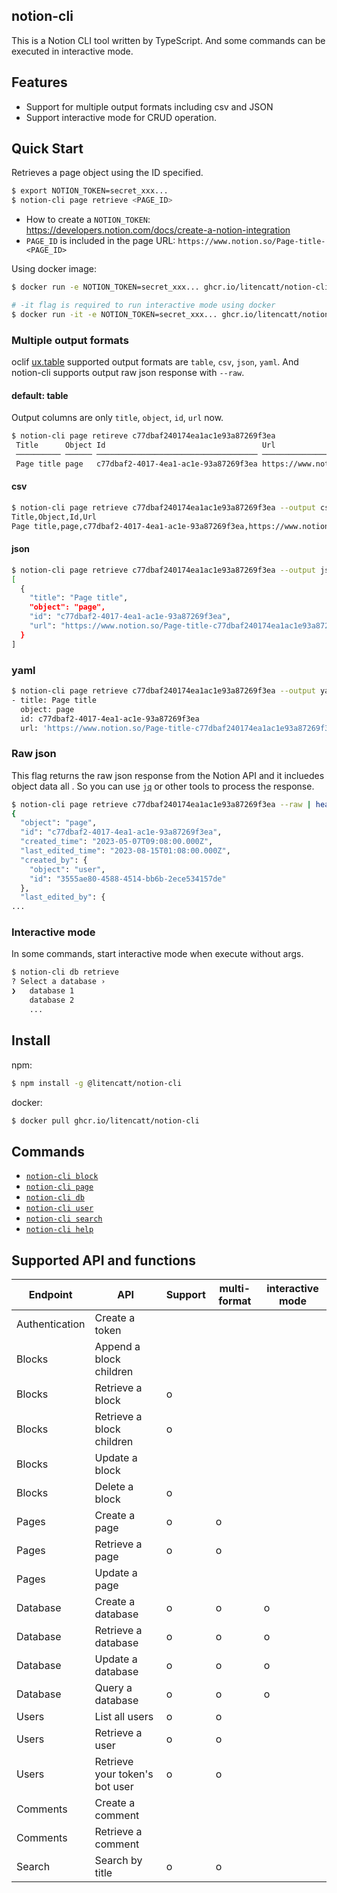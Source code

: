 ## notion-cli

This is a Notion CLI tool written by TypeScript. And some commands can be executed in interactive mode.

## Features

* Support for multiple output formats including csv and JSON
* Support interactive mode for CRUD operation.


## Quick Start

Retrieves a page object using the ID specified.<br>

```sh
$ export NOTION_TOKEN=secret_xxx...
$ notion-cli page retrieve <PAGE_ID>
```

* How to create a `NOTION_TOKEN`: https://developers.notion.com/docs/create-a-notion-integration
* `PAGE_ID` is included in the page URL: `https://www.notion.so/Page-title-<PAGE_ID>`


Using docker image:

```sh
$ docker run -e NOTION_TOKEN=secret_xxx... ghcr.io/litencatt/notion-cli page retrieve <PAGE_ID>

# -it flag is required to run interactive mode using docker
$ docker run -it -e NOTION_TOKEN=secret_xxx... ghcr.io/litencatt/notion-cli db retrieve
```

### Multiple output formats

oclif [ux.table](https://oclif.io/docs/table) supported output formats are `table`, `csv`, `json`, `yaml`. And notion-cli supports output raw json response with `--raw`.

#### default: table

Output columns are only `title`, `object`, `id`, `url` now.
```sh
$ notion-cli page retireve c77dbaf240174ea1ac1e93a87269f3ea
 Title      Object Id                                   Url
 ────────── ────── ──────────────────────────────────── ─────────────────────────────────────────────────────────────────
 Page title page   c77dbaf2-4017-4ea1-ac1e-93a87269f3ea https://www.notion.so/Page-title-c77dbaf240174ea1ac1e93a87269f3ea
```

#### csv

```sh
$ notion-cli page retrieve c77dbaf240174ea1ac1e93a87269f3ea --output csv
Title,Object,Id,Url
Page title,page,c77dbaf2-4017-4ea1-ac1e-93a87269f3ea,https://www.notion.so/Page-title-c77dbaf240174ea1ac1e93a87269f3ea
```

#### json

```sh
$ notion-cli page retrieve c77dbaf240174ea1ac1e93a87269f3ea --output json
[
  {
    "title": "Page title",
    "object": "page",
    "id": "c77dbaf2-4017-4ea1-ac1e-93a87269f3ea",
    "url": "https://www.notion.so/Page-title-c77dbaf240174ea1ac1e93a87269f3ea"
  }
]
```

### yaml

```sh
$ notion-cli page retrieve c77dbaf240174ea1ac1e93a87269f3ea --output yaml
- title: Page title
  object: page
  id: c77dbaf2-4017-4ea1-ac1e-93a87269f3ea
  url: 'https://www.notion.so/Page-title-c77dbaf240174ea1ac1e93a87269f3ea'
```

### Raw json

This flag returns the raw json response from the Notion API and it incluedes object data all . So you can use [`jq`](https://jqlang.github.io/jq/) or other tools to process the response.

```sh
$ notion-cli page retrieve c77dbaf240174ea1ac1e93a87269f3ea --raw | head
{
  "object": "page",
  "id": "c77dbaf2-4017-4ea1-ac1e-93a87269f3ea",
  "created_time": "2023-05-07T09:08:00.000Z",
  "last_edited_time": "2023-08-15T01:08:00.000Z",
  "created_by": {
    "object": "user",
    "id": "3555ae80-4588-4514-bb6b-2ece534157de"
  },
  "last_edited_by": {
...
```

### Interactive mode

In some commands, start interactive mode when execute without args.

```sh
$ notion-cli db retrieve
? Select a database ›
❯   database 1
    database 2
    ...
```

## Install

npm:

```sh
$ npm install -g @litencatt/notion-cli
```

docker:

```sh
$ docker pull ghcr.io/litencatt/notion-cli
```

## Commands

* [`notion-cli block`](docs/block.md)
* [`notion-cli page`](docs/page.md)
* [`notion-cli db`](docs/db.md)
* [`notion-cli user`](docs/user.md)
* [`notion-cli search`](docs/search.md)
* [`notion-cli help`](docs/help.md)

## Supported API and functions

Endpoint | API | Support | multi-format | interactive mode
-- | -- | -- | -- | --
Authentication | Create a token |   |   |  
Blocks | Append  a block children |  |   |  
Blocks | Retrieve  a block | o |   |  
Blocks | Retrieve a block children | o |   |  
Blocks | Update a block |   |   |  
Blocks | Delete a block | o |   |  
Pages | Create a page | o | o |  
Pages | Retrieve a page | o | o |  
Pages | Update a page |  |  |  
Database | Create a database | o | o | o
Database | Retrieve a database | o | o | o
Database | Update a database | o | o | o
Database | Query a database | o | o | o
Users | List all users | o | o |  
Users | Retrieve a user | o | o |  
Users | Retrieve your token's bot user | o | o |  
Comments | Create a comment |   |   |  
Comments | Retrieve a comment |   |   |  
Search | Search by title | o | o |

